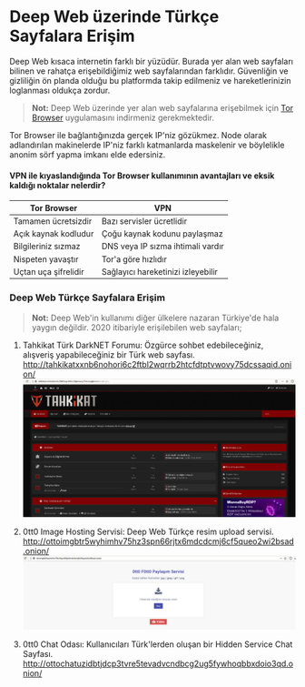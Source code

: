# Deep Web üzerinde Türkçe Sayfalara Erişim

Deep Web kısaca internetin farklı bir yüzüdür. Burada yer alan web sayfaları bilinen ve rahatça erişebildiğimiz web sayfalarından farklıdır. Güvenliğin ve gizliliğin ön planda olduğu bu platformda takip edilmeniz ve hareketlerinizin loglanması oldukça zordur.

> **Not:** Deep Web üzerinde yer alan web sayfalarına erişebilmek için [Tor Browser](https://www.torproject.org/download/) uygulamasını indirmeniz gerekmektedir.

Tor Browser ile bağlantığınızda gerçek IP'niz gözükmez. Node olarak adlandırılan makinelerde IP'niz farklı katmanlarda maskelenir ve böylelikle anonim sörf yapma imkanı elde edersiniz.

#### VPN ile kıyaslandığında Tor Browser kullanımının avantajları ve eksik kaldığı noktalar nelerdir?

| Tor Browser | VPN |
| --------------- | --------------- |
| Tamamen ücretsizdir | Bazı servisler ücretlidir |
| Açık kaynak kodludur| Çoğu kaynak kodunu paylaşmaz |
| Bilgileriniz sızmaz | DNS veya IP sızma ihtimali vardır |
| Nispeten yavaştır | Tor'a göre hızlıdır |
| Uçtan uça şifrelidir | Sağlayıcı hareketinizi izleyebilir |

### Deep Web Türkçe Sayfalara Erişim

> **Not:** Deep Web'in kullanımı diğer ülkelere nazaran Türkiye'de hala yaygın değildir. 2020 itibariyle erişilebilen web sayfaları;

1) Tahkikat Türk DarkNET Forumu: Özgürce sohbet edebileceğiniz, alışveriş yapabileceğiniz bir Türk web sayfası.  http://tahkikatxxnb6nohori6c2ftbl2wqrrb2htcfdtptvwovy75dcssaqid.onion/
![image](https://raw.githubusercontent.com/DeepWebTurk/Deep-Web-Turkce-Sayfalar/master/images/1.png)

2) 0tt0 Image Hosting Servisi: Deep Web Türkçe resim upload servisi. 
http://ottoimgbtr5wyhimhv75hz3spn66rjtx6mdcdcmj6cf5queo2wi2bsad.onion/
![image](https://raw.githubusercontent.com/DeepWebTurk/Deep-Web-Turkce-Sayfalar/master/images/2.png)

3) 0tt0 Chat Odası: Kullanıcıları Türk'lerden oluşan bir Hidden Service Chat Sayfası.
http://ottochatuzidbtjdcp3tvre5tevadvcndbcg2ug5fywhoqbbxdoio3qd.onion/
